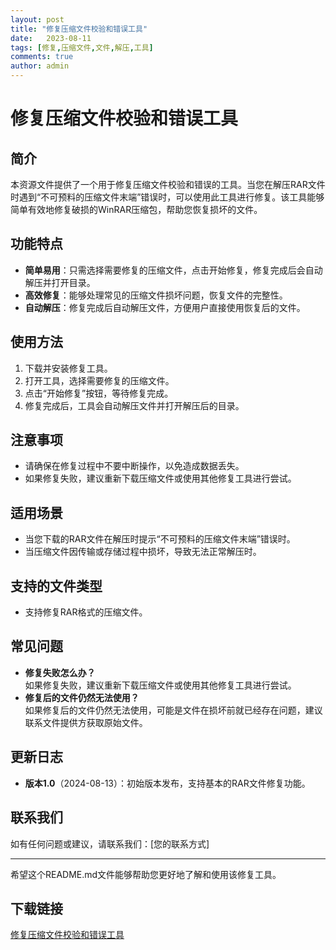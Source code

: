 ```yaml
---
layout: post
title: "修复压缩文件校验和错误工具"
date:   2023-08-11
tags: [修复,压缩文件,文件,解压,工具]
comments: true
author: admin
---
```

# 修复压缩文件校验和错误工具

## 简介
本资源文件提供了一个用于修复压缩文件校验和错误的工具。当您在解压RAR文件时遇到“不可预料的压缩文件末端”错误时，可以使用此工具进行修复。该工具能够简单有效地修复破损的WinRAR压缩包，帮助您恢复损坏的文件。

## 功能特点
- **简单易用**：只需选择需要修复的压缩文件，点击开始修复，修复完成后会自动解压并打开目录。
- **高效修复**：能够处理常见的压缩文件损坏问题，恢复文件的完整性。
- **自动解压**：修复完成后自动解压文件，方便用户直接使用恢复后的文件。

## 使用方法
1. 下载并安装修复工具。
2. 打开工具，选择需要修复的压缩文件。
3. 点击“开始修复”按钮，等待修复完成。
4. 修复完成后，工具会自动解压文件并打开解压后的目录。

## 注意事项
- 请确保在修复过程中不要中断操作，以免造成数据丢失。
- 如果修复失败，建议重新下载压缩文件或使用其他修复工具进行尝试。

## 适用场景
- 当您下载的RAR文件在解压时提示“不可预料的压缩文件末端”错误时。
- 当压缩文件因传输或存储过程中损坏，导致无法正常解压时。

## 支持的文件类型
- 支持修复RAR格式的压缩文件。

## 常见问题
- **修复失败怎么办？**  
  如果修复失败，建议重新下载压缩文件或使用其他修复工具进行尝试。
- **修复后的文件仍然无法使用？**  
  如果修复后的文件仍然无法使用，可能是文件在损坏前就已经存在问题，建议联系文件提供方获取原始文件。

## 更新日志
- **版本1.0**（2024-08-13）：初始版本发布，支持基本的RAR文件修复功能。

## 联系我们
如有任何问题或建议，请联系我们：[您的联系方式]

---

希望这个README.md文件能够帮助您更好地了解和使用该修复工具。

## 下载链接

[修复压缩文件校验和错误工具](https://pan.quark.cn/s/c3b1ff6522f4)